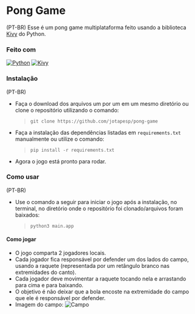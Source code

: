 # Pong Game

(PT-BR)
Esse é um pong game multiplataforma feito usando a biblioteca [Kivy](https://kivy.org/doc/stable/) do Python.

### Feito com

[![Python](https://img.shields.io/badge/Python-000?style=for-the-badge&logo=python)](https://docs.python.org/3.10/)
[![Kivy](https://img.shields.io/badge/Kivy-000?style=for-the-badge&logo=python)](https://kivy.org/doc/stable/)

### Instalação

(PT-BR)
* Faça o download dos arquivos um por um em um mesmo diretório ou clone o repositório utilizando o comando:
  >`git clone https://github.com/jotapesp/pong-game`

* Faça a instalação das dependências listadas em `requirements.txt` manualmente ou utilize o comando:
  >`pip install -r requirements.txt`

* Agora o jogo está pronto para rodar.

### Como usar

(PT-BR)
* Use o comando a seguir para iniciar o jogo após a instalação, no terminal, no diretório onde o repositório foi clonado/arquivos foram baixados:
  > `python3 main.app`

#### Como jogar

* O jogo comparta 2 jogadores locais.
* Cada jogador fica responsável por defender um dos lados do campo, usando a raquete (representada por um retângulo branco nas extremidades do canto).
* Cada jogador deve movimentar a raquete tocando nela e arrastando para cima e para baixando.
* O objetivo é não deixar que a bola encoste na extremidade do campo que ele é responsável por defender.
* Imagem do campo:
![Campo](https://i.imgur.com/y6SDyek.jpg)
